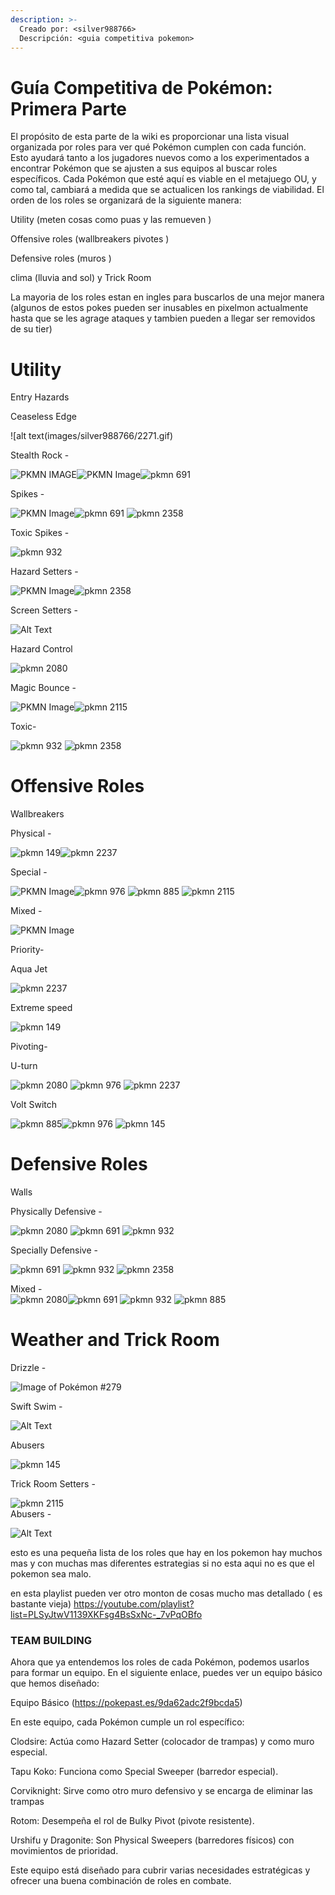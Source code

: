 ```yaml
---
description: >-
  Creado por: <silver988766>
  Descripción: <guia competitiva pokemon>
---
```


# Guía Competitiva de Pokémon: Primera Parte

El propósito de esta parte  de la wiki  es proporcionar una lista visual organizada por roles para ver qué Pokémon cumplen con cada función. Esto ayudará tanto a los jugadores nuevos como a los experimentados a encontrar Pokémon que se ajusten a sus equipos al buscar roles específicos. Cada Pokémon que esté aquí es viable en el metajuego OU, y como tal, cambiará a medida que se actualicen los rankings de viabilidad. El orden de los roles se organizará de la siguiente manera:

 Utility (meten cosas como puas y las remueven )

Offensive roles (wallbreakers pivotes )

Defensive roles (muros )

 clima (lluvia and sol) y Trick Room


La mayoria de los roles estan en ingles para buscarlos de una mejor manera (algunos de estos pokes pueden ser inusables en pixelmon actualmente hasta que se les agrage ataques y tambien pueden a llegar ser removidos de su tier)


# Utility

Entry Hazards

Ceaseless Edge

![alt text(images/silver988766/2271.gif)


 




Stealth Rock - 

![PKMN IMAGE](36.gif)![PKMN Image](100835.gif)![pkmn 691](691.gif) 


Spikes - 

![PKMN Image](100835.gif)![pkmn 691](691.gif)  ![pkmn 2358](2358.gif)

Toxic Spikes -

 ![pkmn 932](932.gif) 






Hazard Setters -

![PKMN Image](100835.gif)![pkmn 2358](2358.gif)



Screen Setters -
 
![Alt Text](2118.gif) 

Hazard Control


![pkmn 2080](2080.gif)

Magic Bounce - 

![PKMN Image](100835.gif)![pkmn 2115](2115.gif)



Toxic- 

![pkmn 932](932.gif) ![pkmn 2358](2358.gif)

# Offensive Roles

Wallbreakers

Physical - 

![pkmn 149](149.gif)![pkmn 2237](2237.gif) 

Special - 

![PKMN Image](100835.gif)![pkmn 976](976.gif) ![pkmn 885](885.gif) ![pkmn 2115](2115.gif)

Mixed - 

![PKMN Image](100835.gif)





 Priority-

Aqua Jet 

 ![pkmn 2237](2237.gif)


Extreme speed 

![pkmn 149](149.gif)

 Pivoting-


U-turn 

 ![pkmn 2080](2080.gif) ![pkmn 976](976.gif) ![pkmn 2237](2237.gif)

Volt Switch 

![pkmn 885](885.gif)![pkmn 976](976.gif) ![pkmn 145](145.gif)

# Defensive Roles

Walls

Physically Defensive - 

 ![pkmn 2080](2080.gif) ![pkmn 691](691.gif)  ![pkmn 932](932.gif) 

Specially Defensive -

 ![pkmn 691](691.gif)  ![pkmn 932](932.gif) ![pkmn 2358](2358.gif)

Mixed -  
![pkmn 2080](2080.gif)![pkmn 691](691.gif)  ![pkmn 932](932.gif)  ![pkmn 885](885.gif)



# Weather and Trick Room

Drizzle - 

![Image of Pokémon #279](279.gif)

Swift Swim -

 ![Alt Text](100260.gif) 

Abusers 

![pkmn 145](145.gif)


Trick Room
Setters - 

![pkmn 2115](2115.gif)  
Abusers -


 ![Alt Text](2262.gif)



 esto es una pequeña lista de los roles que hay en los pokemon hay  muchos mas y con muchas mas diferentes estrategias si no esta aqui no es que el pokemon sea malo.

 en esta playlist pueden ver otro monton de cosas mucho mas detallado ( es bastante vieja)
 https://youtube.com/playlist?list=PLSyJtwV1139XKFsg4BsSxNc-_7vPqOBfo 



### TEAM BUILDING
 
Ahora que ya entendemos los roles de cada Pokémon, podemos usarlos para formar un equipo. En el siguiente enlace, puedes ver un equipo básico que hemos diseñado:

Equipo Básico (https://pokepast.es/9da62adc2f9bcda5)

En este equipo, cada Pokémon cumple un rol específico:

Clodsire: Actúa como Hazard Setter (colocador de trampas) y como muro especial.

Tapu Koko: Funciona como Special Sweeper (barredor especial).

Corviknight: Sirve como otro muro defensivo y se encarga de eliminar las trampas 

Rotom: Desempeña el rol de Bulky Pivot (pivote resistente).

Urshifu y Dragonite: Son Physical Sweepers (barredores físicos) con movimientos de prioridad.

Este equipo está diseñado para cubrir varias necesidades estratégicas y ofrecer una buena combinación de roles en combate.
